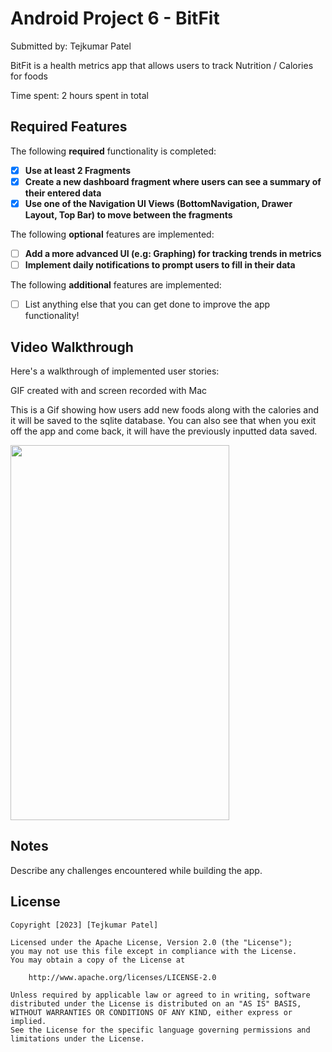 # Android Project 6 - BitFit

Submitted by: Tejkumar Patel

BitFit is a health metrics app that allows users to track Nutrition / Calories for foods

Time spent: 2 hours spent in total

## Required Features

The following **required** functionality is completed:

- [x] **Use at least 2 Fragments**
- [x] **Create a new dashboard fragment where users can see a summary of their entered data**
- [x] **Use one of the Navigation UI Views (BottomNavigation, Drawer Layout, Top Bar) to move between the fragments**

The following **optional** features are implemented:

- [ ] **Add a more advanced UI (e.g: Graphing) for tracking trends in metrics**
- [ ] **Implement daily notifications to prompt users to fill in their data**

The following **additional** features are implemented:

- [ ] List anything else that you can get done to improve the app functionality!

## Video Walkthrough

Here's a walkthrough of implemented user stories:


GIF created with [](https://www.onlineconverter.com/video-to-gif) and screen recorded with Mac

This is a Gif showing how users add new foods along with the calories and it will be saved to the sqlite database. You can also see that when you exit off the app and come back, it will have the previously inputted data saved.

<img src="https://github.com/tpatel29/BitFit-P2/blob/main/demo.gif" width="350" height="600"/>

## Notes

Describe any challenges encountered while building the app.

## License

    Copyright [2023] [Tejkumar Patel]

    Licensed under the Apache License, Version 2.0 (the "License");
    you may not use this file except in compliance with the License.
    You may obtain a copy of the License at

        http://www.apache.org/licenses/LICENSE-2.0

    Unless required by applicable law or agreed to in writing, software
    distributed under the License is distributed on an "AS IS" BASIS,
    WITHOUT WARRANTIES OR CONDITIONS OF ANY KIND, either express or implied.
    See the License for the specific language governing permissions and
    limitations under the License.